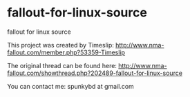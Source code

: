 fallout-for-linux-source
========================

fallout for linux source


This project was created by Timeslip: http://www.nma-fallout.com/member.php?53359-Timeslip

The original thread can be found here: http://www.nma-fallout.com/showthread.php?202489-fallout-for-linux-source

You can contact me: spunkybd at gmail.com
